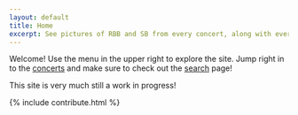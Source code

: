 ```yaml
---
layout: default
title: Home
excerpt: See pictures of RBB and SB from every concert, along with every prop that has been used all in one place. Easily search them to see when a prop last appeared, or when props have appeared together.
---
```

Welcome! Use the menu in the upper right to explore the site. Jump right in to the [concerts]({{site.baseurl}}concerts) and make sure to check out the [search]({{site.baseurl}}search) page!

This site is very much still a work in progress!  

{% include contribute.html %}